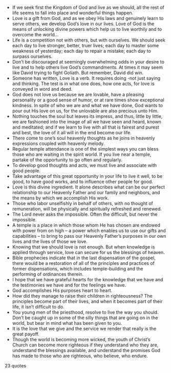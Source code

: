  - If we seek first the Kingdom of God and live as we should, all the rest of life seems to fall into place and wonderful things happen.
 - Love is a gift from God, and as we obey His laws and genuinely learn to serve others, we develop God’s love in our lives. Love of God is the means of unlocking divine powers which help us to live worthily and to overcome the world...
 - Life is a competition not with others, but with ourselves. We should seek each day to live stronger, better, truer lives; each day to master some weakness of yesterday; each day to repair a mistake; each day to surpass ourselves.
 - Don’t be discouraged at seemingly overwhelming odds in your desire to live and to help others live God’s commandments. At times it may seem like David trying to fight Goliath. But remember, David did win.
 - Someone has written, Love is a verb. It requires doing -not just saying and thinking. The test is in what one does, how one acts, for love is conveyed in word and deed.
 - God does not love us because we are lovable, have a pleasing personality or a good sense of humor, or at rare times show exceptional kindness. In spite of who we are and what we have done, God wants to pour out His love on us, for the unlovable are also precious unto Him.
 - Nothing touches the soul but leaves its impress, and thus, little by little, we are fashioned into the image of all we have seen and heard, known and meditated; and if we learn to live with all that is fairest and purest and best, the love of it all will in the end become our life.
 - There come to one’s soul heavenly thoughts as he joins in heavenly expressions coupled with heavenly melody.
 - Regular temple attendance is one of the simplest ways you can bless those who are waiting in the spirit world. If you live near a temple, partake of the opportunity to go often and regularly.
 - To develop good thoughts and acts, we must live and associate with good people.
 - Take advantage of this great opportunity in your life to live it well, to be good, to have good works, and to influence other people for good.
 - Love is this divine ingredient. It alone describes what can be our perfect relationship to our Heavenly Father and our family and neighbors, and the means by which we accomplish His work.
 - Those who labor unselfishly in behalf of others, with no thought of remuneration, will be physically and spiritually refreshed and renewed.
 - The Lord never asks the impossible. Often the difficult, but never the impossible.
 - A temple is a place in which those whom He has chosen are endowed with power from on high – a power which enables us to use our gifts and capabilities – to bring to pass our Heavenly Father’s purposes in our own lives and the lives of those we love.
 - Knowing that we should love is not enough. But when knowledge is applied through service, love can secure for us the blessings of heaven.
 - Bible prophecies indicate that in the last dispensation of the gospel, there would be a restoration of all of the principles and practices of former dispensations, which includes temple-building and the performing of ordinances therein.
 - I hope that we have grateful hearts for the knowledge that we have and the testimonies we have and for the feelings we have.
 - God accomplishes His purposes heart to heart.
 - How did they manage to raise their children in righteousness? The principles become part of their lives, and when it becomes part of their life, it isn’t difficult to do.
 - You young men of the priesthood, resolve to live the way you should. Don’t be caught up in some of the silly things that are going on in the world, but bear in mind what has been given to you.
 - It is the love that we give and the service we render that really is the great payoff.
 - Though the world is becoming more wicked, the youth of Christ’s Church can become more righteous if they understand who they are, understand the blessings available, and understand the promises God has made to those who are righteous, who believe, who endure.

23 quotes